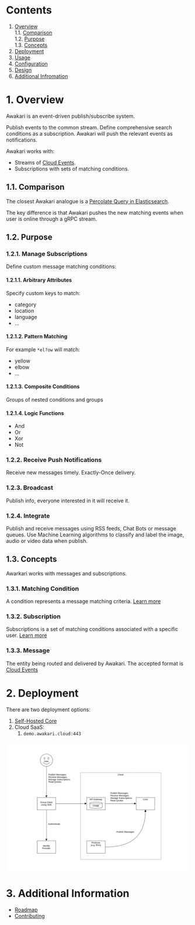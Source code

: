 # Contents

1. [Overview](#1-overview)<br/>
   1.1. [Comparison](#11-comparison)<br/>
   1.2. [Purpose](#12-purpose)<br/>
   1.3. [Concepts](#13-concepts)<br/>
2. [Deployment](#2-deployment)<br/>
3. [Usage](#3-usage)<br/>
4. [Configuration](#4-configuration)<br/>
5. [Design](#5-design)<br/>
6. [Additional Infromation](#6-additional-information)<br/>

# 1. Overview

Awakari is an event-driven publish/subscribe system.

Publish events to the common stream.
Define comprehensive search conditions as a subscription.
Awakari will push the relevant events as notifications.

Awakari works with:
* Streams of [Cloud Events](https://cloudevents.io/).
* Subscriptions with sets of matching conditions.

## 1.1. Comparison

The closest Awakari analogue is a [Percolate Query in Elasticsearch](https://www.elastic.co/guide/en/elasticsearch/reference/current/query-dsl-percolate-query.html).

The key difference is that Awakari pushes the new matching events when user is online through a gRPC stream.

## 1.2. Purpose

### 1.2.1. Manage Subscriptions

Define custom message matching conditions:

#### 1.2.1.1. Arbitrary Attributes

Specify custom keys to match: 
* category
* location
* language
* ...

#### 1.2.1.2. Pattern Matching

For example `*el?ow` will match:
* yellow
* elbow
* ...

#### 1.2.1.3. Composite Conditions

Groups of nested conditions and groups

#### 1.2.1.4. Logic Functions

* And
* Or
* Xor
* Not


### 1.2.2. Receive Push Notifications 

Receive new messages timely. Exactly-Once delivery.

### 1.2.3. Broadcast

Publish info, everyone interested in it will receive it.

### 1.2.4. Integrate

Publish and receive messages using RSS feeds, Chat Bots or message queues.
Use Machine Learning algorithms to classify and label the image, audio or video data when publish.

## 1.3. Concepts

Awarkari works with messages and subscriptions.

### 1.3.1. Matching Condition

A condition represents a message matching criteria. [Learn more](https://github.com/awakari/subscriptions#121-condition)

### 1.3.2. Subscription

Subscriptions is a set of matching conditions associated with a specific user.
[Learn more](https://github.com/awakari/subscriptions#122-subscription)

### 1.3.3. Message

The entity being routed and delivered by Awakari. The accepted format is [Cloud Events](https://cloudevents.io)

# 2. Deployment

There are two deployment options:
1. [Self-Hosted Core](https://github.com/awakari/core#3-deployment)
2. Cloud SaaS:
   1. `demo.awakari.cloud:443`

![components](components.png)

# 3. Additional Information

* [Roadmap](ROADMAP.md)
* [Contributing](CONTRIBUTING.md)
